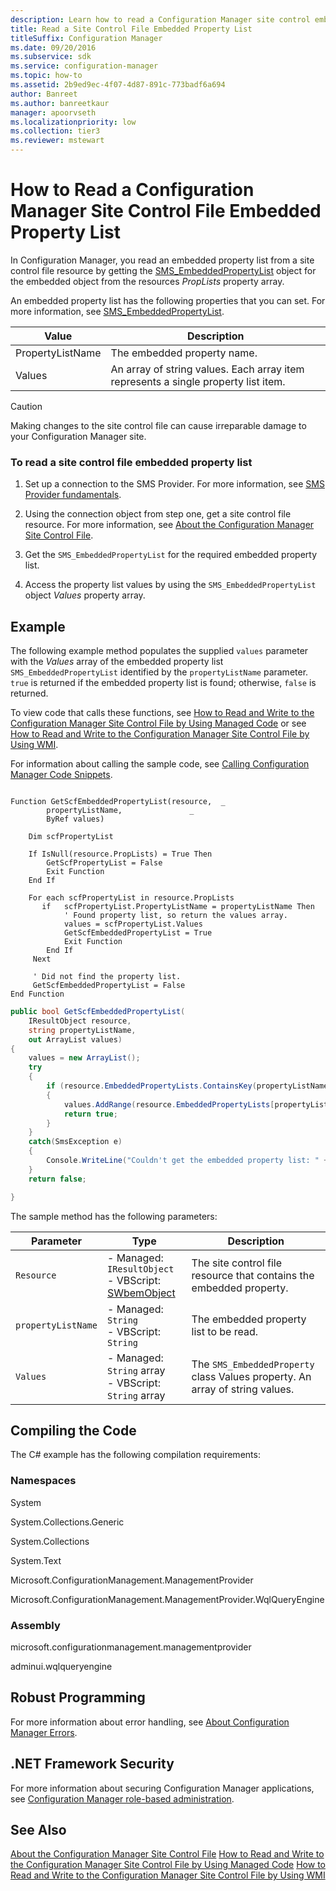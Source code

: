 ```yaml
---
description: Learn how to read a Configuration Manager site control embedded property list in Configuration Manager.
title: Read a Site Control File Embedded Property List
titleSuffix: Configuration Manager
ms.date: 09/20/2016
ms.subservice: sdk
ms.service: configuration-manager
ms.topic: how-to
ms.assetid: 2b9ed9ec-4f07-4d87-891c-773badf6a694
author: Banreet
ms.author: banreetkaur
manager: apoorvseth
ms.localizationpriority: low
ms.collection: tier3
ms.reviewer: mstewart
---
```

# How to Read a Configuration Manager Site Control File Embedded Property List
In Configuration Manager, you read an embedded property list from a site control file resource by getting the [SMS_EmbeddedPropertyList](../../../develop/reference/core/servers/configure/sms_embeddedpropertylist-server-wmi-class.md) object for the embedded object from the resources *PropLists* property array.

 An embedded property list has the following properties that you can set. For more information, see [SMS_EmbeddedPropertyList](../../../develop/reference/core/servers/configure/sms_embeddedpropertylist-server-wmi-class.md).

|Value|Description|
|-----------|-----------------|
|PropertyListName|The embedded property name.|
|Values|An array of string values. Each array item represents a single property list item.|

> [!CAUTION]
>  Making changes to the site control file can cause irreparable damage to your Configuration Manager site.

### To read  a site control file embedded property list

1.  Set up a connection to the SMS Provider. For more information, see [SMS Provider fundamentals](sms-provider-fundamentals.md).

2.  Using the connection object from step one, get a site control file resource. For more information, see [About the Configuration Manager Site Control File](../../../develop/core/understand/about-the-configuration-manager-site-control-file.md).

3.  Get the `SMS_EmbeddedPropertyList` for the required embedded property list.

4.  Access the property list values by using the `SMS_EmbeddedPropertyList` object *Values* property array.

## Example
 The following example method populates the supplied `values` parameter with the *Values* array of the embedded property list `SMS_EmbeddedPropertyList` identified by the `propertyListName` parameter. `true` is returned if the embedded property list is found; otherwise, `false` is returned.

 To view code that calls these functions, see [How to Read and Write to the Configuration Manager Site Control File by Using Managed Code](../../../develop/core/understand/how-to-read-and-write-to-the-site-control-file-by-using-managed-code.md) or see [How to Read and Write to the Configuration Manager Site Control File by Using WMI](../../../develop/core/understand/how-to-read-and-write-to-the-site-control-file-by-using-wmi.md).

 For information about calling the sample code, see [Calling Configuration Manager Code Snippets](../../../develop/core/understand/calling-code-snippets.md).

```vbs

Function GetScfEmbeddedPropertyList(resource,  _
        propertyListName,               _
        ByRef values)

    Dim scfPropertyList

    If IsNull(resource.PropLists) = True Then
        GetScfPropertyList = False
        Exit Function
    End If

    For each scfPropertyList in resource.PropLists
       if   scfPropertyList.PropertyListName = propertyListName Then
            ' Found property list, so return the values array.
            values = scfPropertyList.Values
            GetScfEmbeddedPropertyList = True
            Exit Function
        End If
     Next

     ' Did not find the property list.
     GetScfEmbeddedPropertyList = False
End Function

```

```c#
public bool GetScfEmbeddedPropertyList(
    IResultObject resource,
    string propertyListName,
    out ArrayList values)
{
    values = new ArrayList();
    try
    {
        if (resource.EmbeddedPropertyLists.ContainsKey(propertyListName))
        {
            values.AddRange(resource.EmbeddedPropertyLists[propertyListName]["Values"].StringArrayValue);
            return true;
        }
    }
    catch(SmsException e)
    {
        Console.WriteLine("Couldn't get the embedded property list: " + e.Message);
    }
    return false;

}

```

 The sample method has the following parameters:

| Parameter | Type | Description |
| --------- | ---- | ----------- |
|`Resource`|-   Managed: `IResultObject`<br />-   VBScript: [SWbemObject](/windows/win32/wmisdk/swbemobject)|The site control file resource that contains the embedded property.|
|`propertyListName`|-   Managed: `String`<br />-   VBScript: `String`|The embedded property list to be read.|
|`Values`|-   Managed: `String` array<br />-   VBScript: `String` array|The `SMS_EmbeddedProperty` class Values property. An array of string values.|

## Compiling the Code
 The C# example has the following compilation requirements:

### Namespaces
 System

 System.Collections.Generic

 System.Collections

 System.Text

 Microsoft.ConfigurationManagement.ManagementProvider

 Microsoft.ConfigurationManagement.ManagementProvider.WqlQueryEngine

### Assembly
 microsoft.configurationmanagement.managementprovider

 adminui.wqlqueryengine

## Robust Programming
 For more information about error handling, see [About Configuration Manager Errors](../../../develop/core/understand/about-configuration-manager-errors.md).

## .NET Framework Security
 For more information about securing Configuration Manager applications, see [Configuration Manager role-based administration](../../../develop/core/servers/configure/role-based-administration.md).

## See Also
 [About the Configuration Manager Site Control File](../../../develop/core/understand/about-the-configuration-manager-site-control-file.md)
 [How to Read and Write to the Configuration Manager Site Control File by Using Managed Code](../../../develop/core/understand/how-to-read-and-write-to-the-site-control-file-by-using-managed-code.md)
 [How to Read and Write to the Configuration Manager Site Control File by Using WMI](../../../develop/core/understand/how-to-read-and-write-to-the-site-control-file-by-using-wmi.md)
